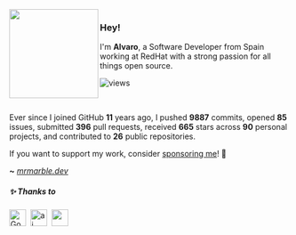 <img src="https://avatar.mrmarble.dev/avatar/76561198287455504" width="160" align="left"/>

### Hey!

I'm **Alvaro**, a Software Developer from Spain working at RedHat with a strong passion for all things open source.

![views](https://komarev.com/ghpvc/?username=mrmarble&style=flat&color=313131&label=views&abbreviated=true)

</br>

Ever since I joined GitHub **11** years ago, I pushed **9887** commits, opened **85** issues, submitted **396** pull requests, received **665** stars across **90** personal projects, and contributed to **26** public repositories.


If you want to support my work, consider [sponsoring me](https://github.com/sponsors/mrmarble)! 💖

**~** [_mrmarble.dev_](https://mrmarble.dev/)


<h5>
  ✨ Thanks to
</h5>
<p>
<!-- sponsors --><a href="https://github.com/GoRhY"><img src="https:&#x2F;&#x2F;avatars.githubusercontent.com&#x2F;u&#x2F;7281306?u&#x3D;368ba39b6784f3ec52525f5bd2840eebbc8aa80b&amp;v&#x3D;4" width="30px" alt="GoRhY" /></a>&nbsp;&nbsp;<a href="https://github.com/ai"><img src="https:&#x2F;&#x2F;avatars.githubusercontent.com&#x2F;u&#x2F;19343?u&#x3D;109019153065fd4af98d015da3ee415790e2ef3e&amp;v&#x3D;4" width="30px" alt="ai" /></a>&nbsp;&nbsp;<a href="https://github.com/"><img src="https:&#x2F;&#x2F;raw.githubusercontent.com&#x2F;JamesIves&#x2F;github-sponsors-readme-action&#x2F;dev&#x2F;.github&#x2F;assets&#x2F;placeholder.png" width="30px" alt="" /></a>&nbsp;&nbsp;<!-- sponsors -->
</p>
